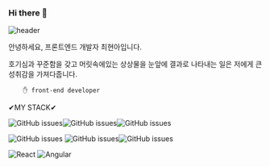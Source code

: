 ### Hi there 👋
![header](https://capsule-render.vercel.app/api?type=wave&color=auto&height=300&section=header&text=Hyunah%20Choi&fontSize=90)

안녕하세요, 프론트엔드 개발자 최현아입니다.

호기심과 꾸준함을 갖고 머릿속에있는 상상물을 눈앞에 결과로 나타내는 일은 저에게 큰 성취감을 가져다줍니다.



        ✋ front-end developer
        

✔MY STACK✔


![GitHub issues](https://img.shields.io/badge/Java-007396?style=flat-square&logo=Java&logoColor=white)![GitHub issues](https://img.shields.io/badge/-MySQL-7DCDA3?style=flat-square&logo=MySQL&logoColor=black)![GitHub issues](https://img.shields.io/badge/-GitHub-181717?style=flat-square&logo=GitHub&logoColor=white)

 ![GitHub issues](https://img.shields.io/badge/HTML5-E34F26?style=flat-square&logo=HTML5&logoColor=yellow)
![GitHub issues](https://img.shields.io/badge/-CSS3-purple?style=flat-square&logo=CSS3&logoColor=black)![GitHub issues](https://img.shields.io/badge/-JavaScript-ff69b4?style=flat-square&logo=JavaScript&logoColor=black)

![React](https://img.shields.io/badge/react-%2320232a.svg?style=for-the-badge&logo=react&logoColor=%2361DAFB) ![Angular](https://img.shields.io/badge/angular-%23DD0031.svg?style=for-the-badge&logo=angular&logoColor=white)



